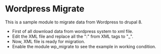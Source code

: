 # Wordpress Migrate

This is a sample module to migrate data from Wordpress to drupal 8.

* First of all download data from wordpress system to xml file.
* Edit the XML file and replace all the ":" from XML tags to "_".
* Now, XML file is ready for migration.
* Enable the module wp_migrate to see the example in working condition.
